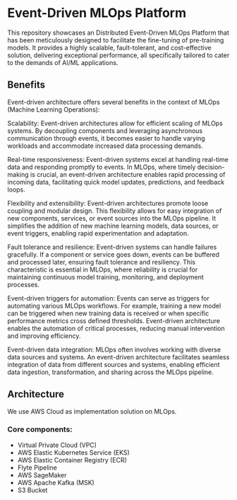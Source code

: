 # Event-Driven MLOps Platform
This repository showcases an Distributed Event-Driven MLOps Platform that has been meticulously designed to facilitate the fine-tuning of pre-training models. It provides a highly scalable, fault-tolerant, and cost-effective solution, delivering exceptional performance, all specifically tailored to cater to the demands of AI/ML applications.

## Benefits

Event-driven architecture offers several benefits in the context of MLOps (Machine Learning Operations):

Scalability: Event-driven architectures allow for efficient scaling of MLOps systems. By decoupling components and leveraging asynchronous communication through events, it becomes easier to handle varying workloads and accommodate increased data processing demands.

Real-time responsiveness: Event-driven systems excel at handling real-time data and responding promptly to events. In MLOps, where timely decision-making is crucial, an event-driven architecture enables rapid processing of incoming data, facilitating quick model updates, predictions, and feedback loops.

Flexibility and extensibility: Event-driven architectures promote loose coupling and modular design. This flexibility allows for easy integration of new components, services, or event sources into the MLOps pipeline. It simplifies the addition of new machine learning models, data sources, or event triggers, enabling rapid experimentation and adaptation.

Fault tolerance and resilience: Event-driven systems can handle failures gracefully. If a component or service goes down, events can be buffered and processed later, ensuring fault tolerance and resiliency. This characteristic is essential in MLOps, where reliability is crucial for maintaining continuous model training, monitoring, and deployment processes.

Event-driven triggers for automation: Events can serve as triggers for automating various MLOps workflows. For example, training a new model can be triggered when new training data is received or when specific performance metrics cross defined thresholds. Event-driven architecture enables the automation of critical processes, reducing manual intervention and improving efficiency.

Event-driven data integration: MLOps often involves working with diverse data sources and systems. An event-driven architecture facilitates seamless integration of data from different sources and systems, enabling efficient data ingestion, transformation, and sharing across the MLOps pipeline.

## Architecture
We use AWS Cloud as implementation solution on MLOps. 

### Core components:
- Virtual Private Cloud (VPC)
- AWS Elastic Kubernetes Service (EKS)
- AWS Elastic Container Registry (ECR)
- Flyte Pipeline
- AWS SageMaker
- AWS Apache Kafka (MSK)
- S3 Bucket
